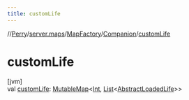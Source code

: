 ```yaml
---
title: customLife
---
```

//[Perry](../../../../index.html)/[server.maps](../../index.html)/[MapFactory](../index.html)/[Companion](index.html)/[customLife](custom-life.html)



# customLife



[jvm]\
val [customLife](custom-life.html): [MutableMap](https://kotlinlang.org/api/latest/jvm/stdlib/kotlin.collections/-mutable-map/index.html)&lt;[Int](https://kotlinlang.org/api/latest/jvm/stdlib/kotlin/-int/index.html), [List](https://kotlinlang.org/api/latest/jvm/stdlib/kotlin.collections/-list/index.html)&lt;[AbstractLoadedLife](../../-abstract-loaded-life/index.html)&gt;&gt;




